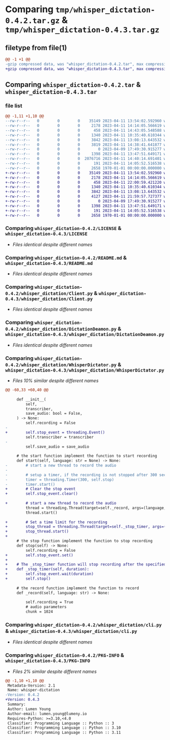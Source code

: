 # Comparing `tmp/whisper_dictation-0.4.2.tar.gz` & `tmp/whisper_dictation-0.4.3.tar.gz`

## filetype from file(1)

```diff
@@ -1 +1 @@
-gzip compressed data, was "whisper_dictation-0.4.2.tar", max compression
+gzip compressed data, was "whisper_dictation-0.4.3.tar", max compression
```

## Comparing `whisper_dictation-0.4.2.tar` & `whisper_dictation-0.4.3.tar`

### file list

```diff
@@ -1,11 +1,10 @@
--rw-r--r--   0        0        0    35149 2023-04-11 13:54:02.592960 whisper_dictation-0.4.2/LICENSE
--rw-r--r--   0        0        0     2178 2023-04-11 14:14:05.566619 whisper_dictation-0.4.2/README.md
--rw-r--r--   0        0        0      458 2023-04-11 14:43:05.548588 whisper_dictation-0.4.2/pyproject.toml
--rw-r--r--   0        0        0     1340 2023-04-11 10:35:40.610344 whisper_dictation-0.4.2/whisper_dictation/Client.py
--rw-r--r--   0        0        0     3842 2023-04-11 13:08:13.643532 whisper_dictation-0.4.2/whisper_dictation/DictationDeamon.py
--rw-r--r--   0        0        0     3819 2023-04-11 14:38:41.641877 whisper_dictation-0.4.2/whisper_dictation/WhisperDictator.py
--rw-r--r--   0        0        0        0 2023-04-09 17:49:30.915277 whisper_dictation-0.4.2/whisper_dictation/__init__.py
--rw-r--r--   0        0        0     1398 2023-04-11 13:47:51.649171 whisper_dictation-0.4.2/whisper_dictation/cli.py
--rw-r--r--   0        0        0  2076716 2023-04-11 14:40:14.691401 whisper_dictation-0.4.2/whisper_dictation/output.wav
--rw-r--r--   0        0        0      191 2023-04-11 14:05:52.516538 whisper_dictation-0.4.2/whisper_dictation/whisper_dictation.service
--rw-r--r--   0        0        0     2658 1970-01-01 00:00:00.000000 whisper_dictation-0.4.2/PKG-INFO
+-rw-r--r--   0        0        0    35149 2023-04-11 13:54:02.592960 whisper_dictation-0.4.3/LICENSE
+-rw-r--r--   0        0        0     2178 2023-04-11 14:14:05.566619 whisper_dictation-0.4.3/README.md
+-rw-r--r--   0        0        0      458 2023-04-11 22:00:59.421220 whisper_dictation-0.4.3/pyproject.toml
+-rw-r--r--   0        0        0     1340 2023-04-11 10:35:40.610344 whisper_dictation-0.4.3/whisper_dictation/Client.py
+-rw-r--r--   0        0        0     3842 2023-04-11 13:08:13.643532 whisper_dictation-0.4.3/whisper_dictation/DictationDeamon.py
+-rw-r--r--   0        0        0     4127 2023-04-11 21:59:57.727377 whisper_dictation-0.4.3/whisper_dictation/WhisperDictator.py
+-rw-r--r--   0        0        0        0 2023-04-09 17:49:30.915277 whisper_dictation-0.4.3/whisper_dictation/__init__.py
+-rw-r--r--   0        0        0     1398 2023-04-11 13:47:51.649171 whisper_dictation-0.4.3/whisper_dictation/cli.py
+-rw-r--r--   0        0        0      191 2023-04-11 14:05:52.516538 whisper_dictation-0.4.3/whisper_dictation/whisper_dictation.service
+-rw-r--r--   0        0        0     2658 1970-01-01 00:00:00.000000 whisper_dictation-0.4.3/PKG-INFO
```

### Comparing `whisper_dictation-0.4.2/LICENSE` & `whisper_dictation-0.4.3/LICENSE`

 * *Files identical despite different names*

### Comparing `whisper_dictation-0.4.2/README.md` & `whisper_dictation-0.4.3/README.md`

 * *Files identical despite different names*

### Comparing `whisper_dictation-0.4.2/whisper_dictation/Client.py` & `whisper_dictation-0.4.3/whisper_dictation/Client.py`

 * *Files identical despite different names*

### Comparing `whisper_dictation-0.4.2/whisper_dictation/DictationDeamon.py` & `whisper_dictation-0.4.3/whisper_dictation/DictationDeamon.py`

 * *Files identical despite different names*

### Comparing `whisper_dictation-0.4.2/whisper_dictation/WhisperDictator.py` & `whisper_dictation-0.4.3/whisper_dictation/WhisperDictator.py`

 * *Files 10% similar despite different names*

```diff
@@ -60,33 +60,40 @@
 
     def __init__(
         self,
         transcriber,
         save_audio: bool = False,
     ) -> None:
         self.recording = False
-
+        self.stop_event = threading.Event()
         self.transcriber = transcriber
-
         self.save_audio = save_audio
 
     # the start function implement the function to start recording
     def start(self, language: str = None) -> None:
-        # start a new thread to record the audio
-
-        # setup a timer, if the recording is not stopped after 300 seconds, stop it
-        timer = threading.Timer(300, self.stop)
-        timer.start()
+        # Clear the stop event
+        self.stop_event.clear()
 
+        # start a new thread to record the audio
         thread = threading.Thread(target=self._record, args=(language, ))
         thread.start()
 
+        # Set a time limit for the recording
+        stop_thread = threading.Thread(target=self._stop_timer, args=(300,))
+        stop_thread.start()
+
     # the stop function implement the function to stop recording
     def stop(self) -> None:
         self.recording = False
+        self.stop_event.set()
+
+    # The _stop_timer function will stop recording after the specified duration
+    def _stop_timer(self, duration):
+        self.stop_event.wait(duration)
+        self.stop()
 
     # the record function implement the function to record
     def _record(self, language: str) -> None:
 
         self.recording = True
         # audio parameters
         chunk = 1024
```

### Comparing `whisper_dictation-0.4.2/whisper_dictation/cli.py` & `whisper_dictation-0.4.3/whisper_dictation/cli.py`

 * *Files identical despite different names*

### Comparing `whisper_dictation-0.4.2/PKG-INFO` & `whisper_dictation-0.4.3/PKG-INFO`

 * *Files 2% similar despite different names*

```diff
@@ -1,10 +1,10 @@
 Metadata-Version: 2.1
 Name: whisper-dictation
-Version: 0.4.2
+Version: 0.4.3
 Summary: 
 Author: Lumen Young
 Author-email: lumen.young@lumeny.io
 Requires-Python: >=3.10,<4.0
 Classifier: Programming Language :: Python :: 3
 Classifier: Programming Language :: Python :: 3.10
 Classifier: Programming Language :: Python :: 3.11
```

